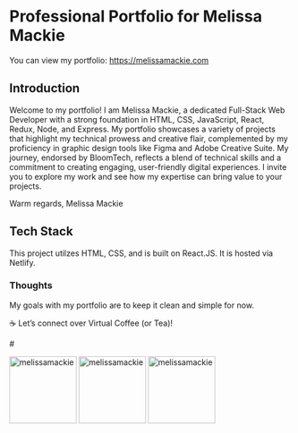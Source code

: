 
# Professional Portfolio for Melissa Mackie
You can view my portfolio: https://melissamackie.com

## Introduction
Welcome to my portfolio! I am Melissa Mackie, a dedicated Full-Stack Web Developer with a strong foundation in HTML, CSS, JavaScript, React, Redux, Node, and Express. My portfolio showcases a variety of projects that highlight my technical prowess and creative flair, complemented by my proficiency in graphic design tools like Figma and Adobe Creative Suite. My journey, endorsed by BloomTech, reflects a blend of technical skills and a commitment to creating engaging, user-friendly digital experiences. I invite you to explore my work and see how my expertise can bring value to your projects.

Warm regards,
Melissa Mackie

## Tech Stack
This project utilzes HTML, CSS, and is built on React.JS. It is hosted via Netlify.

### Thoughts
My goals with my portfolio are to keep it clean and simple for now.  

☕️ Let’s connect over Virtual Coffee (or Tea)!
</p>
#
<p align="left">
<a href="https://docs.google.com/document/d/1-shVOjoOlQq7u8NIBQBxMce9EQgkb8HSRTHdh_h4kd4/edit" target="blank"><img align="center" src="https://flat.badgen.net/badge/=/MyResume" alt="melissamackie" height="120" width="120" /></a>
<a href="https://www.linkedin.com/in/melissa-m-mackie" target="blank"><img align="center" src="https://flat.badgen.net/badge/Profile/LinkedIn" alt="melissamackie" height="120" width="120" /></a>
<a href="https://wellfound.com/u/melissa-mackie-1" target="blank"><img align="center" src="https://flat.badgen.net/badge/Profile/WellFound" alt="melissamackie" height="120" width="120" /></a>
</p>

